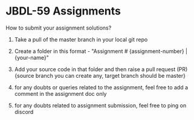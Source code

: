 # JBDL-59 Assignments

How to submit your assignment solutions?

1. Take a pull of the master branch in your local git repo
2. Create a folder in this format - "Assignment # {assignment-number} | {your-name}"
3. Add your source code in that folder and then raise a pull request (PR) {source branch you can create any, target branch should be master}

4. for any doubts or queries related to the assignment, feel free to add a comment in the assignment doc only
5. for any doubts related to assignment submission, feel free to ping on discord
